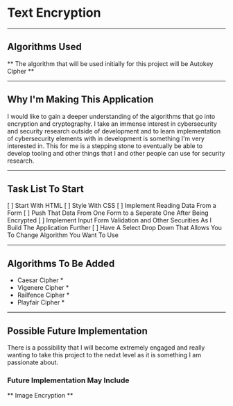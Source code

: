 # Text Encryption

---

## Algorithms Used

** The algorithm that will be used initially for this project will be Autokey Cipher **

---

## Why I'm Making This Application

I would like to gain a deeper understanding of the algorithms that go into encryption and cryptography. I take an immense interest in 
cybersecurity and security research outside of development and to learn implementation of cybersecurity elements with in development is 
something I'm very interested in. This for me is a stepping stone to eventually be able to develop tooling and other things that I and other people can use for security research.


---
## Task List To Start

[ ] Start With HTML
[ ] Style With CSS
[ ] Implement Reading Data From a Form 
[ ] Push That Data From One Form to a Seperate One After Being Encrypted
[ ] Implement Input Form Validation and Other Securities As I Build The Application Further
[ ] Have A Select Drop Down That Allows You To Change Algorithm You Want To Use


--- 

## Algorithms To Be Added
* Caesar Cipher *
* Vigenere Cipher *
* Railfence Cipher * 
* Playfair Cipher *

---

## Possible Future Implementation

There is a possibility that I will become extremely engaged and really wanting to take this project to the nedxt level as it is something I am passionate about. 

### Future Implementation May Include

** Image Encryption **